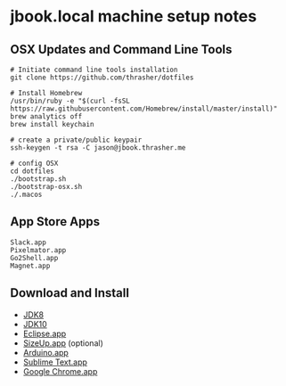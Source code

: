 # jbook.local machine setup notes

## OSX Updates and Command Line Tools

    # Initiate command line tools installation
    git clone https://github.com/thrasher/dotfiles

    # Install Homebrew
    /usr/bin/ruby -e "$(curl -fsSL https://raw.githubusercontent.com/Homebrew/install/master/install)"
    brew analytics off
    brew install keychain

    # create a private/public keypair
    ssh-keygen -t rsa -C jason@jbook.thrasher.me

    # config OSX
    cd dotfiles
    ./bootstrap.sh
    ./bootstrap-osx.sh
    ./.macos

## App Store Apps

	Slack.app
	Pixelmator.app
	Go2Shell.app
    Magnet.app

## Download and Install

* [JDK8](http://www.oracle.com/technetwork/java/javase/downloads/jdk8-downloads-2133151.html)
* [JDK10](http://www.oracle.com/technetwork/java/javase/downloads/jdk10-downloads-4416644.html)
* [Eclipse.app](https://www.eclipse.org/downloads/)
* [SizeUp.app](http://www.irradiatedsoftware.com/sizeup/) (optional)
* [Arduino.app](https://www.arduino.cc/download_handler.php?f=/arduino-1.8.5-macosx.zip)
* [Sublime Text.app](https://www.sublimetext.com/3)
* [Google Chrome.app](https://www.google.com/chrome/)
